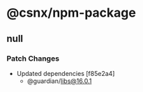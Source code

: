 # @csnx/npm-package

## null

### Patch Changes

- Updated dependencies [f85e2a4]
  - @guardian/libs@16.0.1

